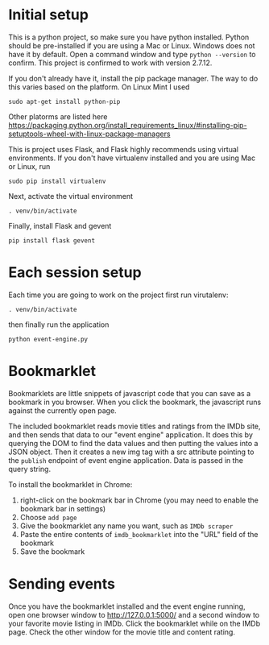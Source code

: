# Initial setup
This is a python project, so make sure you have python installed.  Python
should be pre-installed if you are using a Mac or Linux.  Windows does not
have it by default.  Open a command window and type `python --version` to
confirm.  This project is confirmed to work with version 2.7.12.

If you don't already have it, install the pip package manager.  The way to
do this varies based on the platform.  On Linux Mint I used
```
sudo apt-get install python-pip
```
Other platorms are listed here
https://packaging.python.org/install_requirements_linux/#installing-pip-setuptools-wheel-with-linux-package-managers

This is project uses Flask, and Flask highly recommends using
virtual environments.  If you don't have virtualenv installed and you are using
Mac or Linux, run
```
sudo pip install virtualenv
```
Next, activate the virtual environment
```
. venv/bin/activate
```
Finally, install Flask and gevent
```
pip install flask gevent
```

# Each session setup
Each time you are going to work on the project first run virutalenv:
```
. venv/bin/activate
```
then finally run the application
```
python event-engine.py
```

# Bookmarklet
Bookmarklets are little snippets of javascript code that you can save as a
bookmark in you browser.  When you click the bookmark, the javascript runs
against the currently open page.

The included bookmarklet reads movie titles and ratings from the IMDb site,
and then sends that data to our "event engine" application.  It does this by
querying the DOM to find the data values and then putting the values into a
JSON object.  Then it creates a new img tag with a src attribute pointing to
the `publish` endpoint of event engine application.  Data is passed in the
query string.

To install the bookmarklet in Chrome:
  1. right-click on the bookmark bar in Chrome (you may need to enable the
  bookmark bar in settings)
  1. Choose `add page`
  1. Give the bookmarklet any name you want, such as `IMDb scraper`
  1. Paste the entire contents of `imdb_bookmarklet` into the "URL" field of
  the bookmark
  1. Save the bookmark

# Sending events
Once you have the bookmarklet installed and the event engine running, open
one browser window to http://127.0.0.1:5000/ and a second window to your
favorite movie listing in IMDb.  Click the bookmarklet while on the IMDb
page.  Check the other window for the movie title and content rating.
